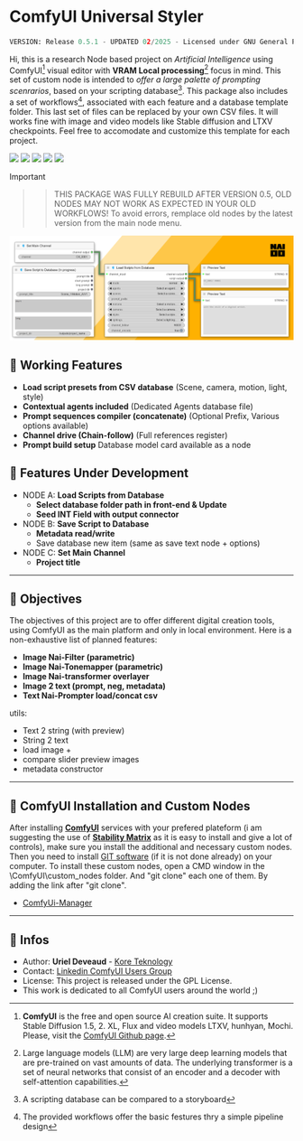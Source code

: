 # ComfyUI Universal Styler
```py
VERSION: Release 0.5.1 - UPDATED 02/2025 - Licensed under GNU General Public License v3.0
```
Hi, this is a research Node based project on *Artificial Intelligence* using ComfyUI[^1] visual editor with **VRAM Local processing**[^2] focus in mind. This set of custom node is intended to *offer a large palette of prompting scenrarios*, based on your scripting database[^3]. This package also includes a set of workflows[^4], associated with each feature and a database template folder. This last set of files can be replaced by your own CSV files. It will works fine with image and video models like Stable diffusion and LTXV checkpoints. Feel free to accomodate and customize this template for each project.

<img src="https://img.shields.io/badge/ComfyUI-0.2.3+-c11b3f" /> <img src="https://img.shields.io/badge/Image-Video-c9c9c9" /> <img src="https://img.shields.io/badge/Windows-11-purple" /> <img src="https://img.shields.io/badge/Python-3.10-blue" /> <img src="https://img.shields.io/badge/CAN-X.1567D-949565" />

> [!IMPORTANT]
>>> THIS PACKAGE WAS FULLY REBUILD AFTER VERSION 0.5,
>> OLD NODES MAY NOT WORK AS EXPECTED IN YOUR OLD WORKFLOWS! To avoid errors, remplace old nodes by the latest version from the main node menu.

<img alt="mockup" src="/MEDIA/screen_node_03.png">

## :radio_button: Working Features

- **Load script presets from CSV database** (Scene, camera, motion, light, style)
- **Contextual agents included** (Dedicated Agents database file)
- **Prompt sequences compiler (concatenate)** (Optional Prefix, Various options available)
- **Channel drive (Chain-follow)** (Full references register)
- **Prompt build setup** Database model card available as a node

## :radio_button: Features Under Development

- NODE A: **Load Scripts from Database**
  - **Select database folder path in front-end & Update**
  - **Seed INT Field with output connector**
- NODE B: **Save Script to Database**
  - **Metadata read/write**
  - Save database new item (same as save text node + options)
- NODE C: **Set Main Channel**
  - **Project title**

---

## :radio_button: Objectives

The objectives of this project are to offer different digital creation tools, using ComfyUI as the main platform and only in local environment. Here is a non-exhaustive list of planned features:

- **Image Nai-Filter (parametric)**
- **Image Nai-Tonemapper (parametric)**
- **Image Nai-transformer overlayer**
- **Image 2 text (prompt, neg, metadata)**
- **Text Nai-Prompter load/concat csv**

utils:

- Text 2 string (with preview)
- String 2 text
- load image +
- compare slider preview images
- metadata constructor

---

## :radio_button: ComfyUI Installation and Custom Nodes

After installing [**ComfyUI**](https://github.com/comfyanonymous/ComfyUI) services with your prefered plateform (i am suggesting the use of [**Stability Matrix**](https://github.com/LykosAI/StabilityMatrix) as it is easy to install and give a lot of controls), make sure you install the additional and necessary custom nodes. Then you need to install [GIT software](https://git-scm.com/) (if it is not done already) on your computer. To install these custom nodes, open a CMD window in the \ComfyUI\custom_nodes folder. And "git clone" each one of them. By adding the link after "git clone".

- [ComfyUi-Manager](https://github.com/ltdrdata/ComfyUI-Manager)

---

## :radio_button: Infos

* Author: **Uriel Deveaud** - [Kore Teknology](https://github.com/KoreTeknology)
* Contact: [Linkedin ComfyUI Users Group](https://www.linkedin.com/groups/13109092/)
* License: This project is released under the GPL License.
* This work is dedicated to all ComfyUI users around the world ;)

[^1]: **ComfyUI** is the free and open source AI creation suite. It supports Stable Diffusion 1.5, 2. XL, Flux and video models LTXV, hunhyan, Mochi. Please, visit the [ComfyUI Github page](https://github.com/comfyanonymous/ComfyUI).

[^2]: Large language models (LLM) are very large deep learning models that are pre-trained on vast amounts of data. The underlying transformer is a set of neural networks that consist of an encoder and a decoder with self-attention capabilities.

[^3]: A scripting database can be compared to a storyboard

[^4]: The provided workflows offer the basic festures thry a simple pipeline design
